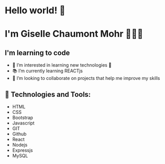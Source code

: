  <h1>Hello world! 💫</h1>
 <h1>I'm Giselle Chaumont Mohr 👋👩‍💻</h1>
 
 <h2> I'm learning to code </h2>
 
<ul>
<li> 👀 I’m interested in learning new technologies 🤖 </li>
<li>📚 I’m currently learning REACTjs </li>
<li>💞️ I’m looking to collaborate on projects that help me improve my skills </li>
</ul>

<h2> 🔧 Technologies and Tools: </h2>
<ul>
<li> HTML </li>
<li> CSS </li>
<li> Bootstrap </li>
<li> Javascript </li>
<li> GIT </li>
<li> Github </li>
<li> React </li>
<li> Nodejs </li>
<li> Expressjs </li>
<li> MySQL </li>
</ul>

 

<!---
gisellechaumont/gisellechaumont is a ✨ special ✨ repository because its `README.md` (this file) appears on your GitHub profile.
You can click the Preview link to take a look at your changes.
--->
